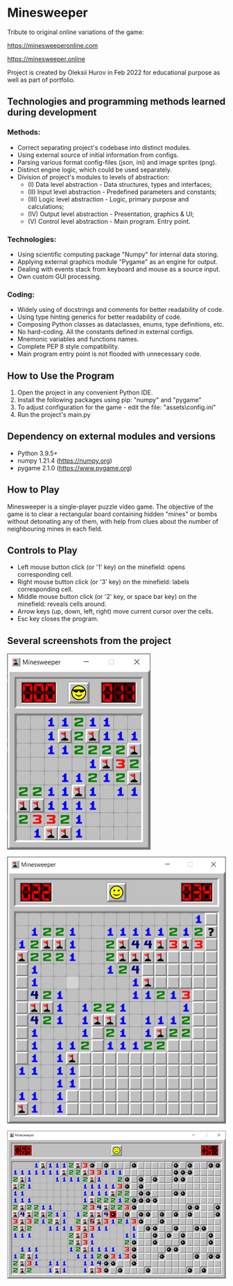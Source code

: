 # Minesweeper

Tribute to original online variations of the game:

https://minesweeperonline.com

https://minesweeper.online

Project is created by Oleksii Hurov in Feb 2022
for educational purpose as well as part of portfolio.


## Technologies and programming methods learned during development

### Methods:
- Correct separating project's codebase into distinct modules.
- Using external source of initial information from configs.
- Parsing various format config-files (json, ini) and image sprites (png).
- Distinct engine logic, which could be used separately.
- Division of project's modules to levels of abstraction:
    - (I) Data level abstraction - Data structures, types and interfaces;
    - (II) Input level abstraction - Predefined parameters and constants;
    - (III) Logic level abstraction - Logic, primary purpose and calculations;
    - (IV) Output level abstraction - Presentation, graphics & UI;
    - (V) Control level abstraction - Main program. Entry point.

### Technologies:
- Using scientific computing package "Numpy" for internal data storing.
- Applying external graphics module "Pygame" as an engine for output.
- Dealing with events stack from keyboard and mouse as a source input.
- Own custom GUI processing.

### Coding:
- Widely using of docstrings and comments for better readability of code.
- Using type hinting generics for better readability of code.
- Composing Python classes as dataclasses, enums, type definitions, etc.
- No hard-coding. All the constants defined in external configs.
- Mnemonic variables and functions names.
- Complete PEP 8 style compatibility.
- Main program entry point is not flooded with unnecessary code.


## How to Use the Program

1. Open the project in any convenient Python IDE.
2. Install the following packages using pip: "numpy" and "pygame"
3. To adjust configuration for the game - edit the file: "assets\config.ini"
4. Run the project's main.py


## Dependency on external modules and versions

* Python 3.9.5+
* numpy 1.21.4 (https://numpy.org)
* pygame 2.1.0 (https://www.pygame.org)


## How to Play

Minesweeper is a single-player puzzle video game.
The objective of the game is to clear a rectangular board
containing hidden "mines" or bombs without detonating any of them,
with help from clues about the number of neighbouring mines in each field.


## Controls to Play

- Left mouse button click (or '1' key) on the minefield:
    opens corresponding cell.
- Right mouse button click (or '3' key) on the minefield:
    labels corresponding cell.
- Middle mouse button click (or '2' key, or space bar key) on the minefield:
    reveals cells around.
- Arrow keys (up, down, left, right) move current cursor over the cells.
- Esc key closes the program.


## Several screenshots from the project

![screenshot1.png](/screenshots/screenshot1.png)

![screenshot2.png](/screenshots/screenshot2.png)

![screenshot3.png](/screenshots/screenshot3.png)